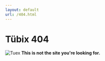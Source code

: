 ```yaml
---
layout: default
url: /404.html
---
```


# Tübix 404

![Tuex](/images/tuex.svg "Tuex")
**This is not the site you're looking for.**
